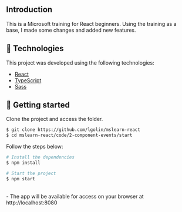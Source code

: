 ## Introduction

This is a Microsoft training for React beginners. Using the training as a base, I made some changes and added new features.

## 🧪 Technologies

This project was developed using the following technologies:

- [React](https://reactjs.org)
- [TypeScript](https://www.typescriptlang.org/)
- [Sass](https://sass-lang.com/)

## 🚀 Getting started

Clone the project and access the folder.

```bash
$ git clone https://github.com/lgolin/mslearn-react
$ cd mslearn-react/code/2-component-events/start
```

Follow the steps below:

```bash
# Install the dependencies
$ npm install

# Start the project
$ npm start
```

<br> 
- The app will be available for access on your browser at http://localhost:8080
